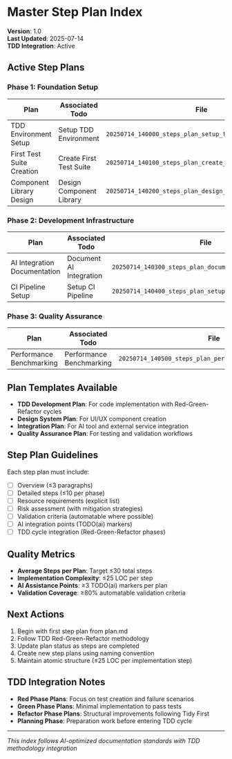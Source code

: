 # Master Step Plan Index

**Version**: 1.0  
**Last Updated**: 2025-07-14  
**TDD Integration**: Active

## Active Step Plans

### Phase 1: Foundation Setup
| Plan | Associated Todo | File | Status | TDD Phase |
|------|----------------|------|--------|-----------|
| TDD Environment Setup | Setup TDD Environment | `20250714_140000_steps_plan_setup_tdd_environment.md` | Pending | Red |
| First Test Suite Creation | Create First Test Suite | `20250714_140100_steps_plan_create_first_test_suite.md` | Pending | Red |
| Component Library Design | Design Component Library | `20250714_140200_steps_plan_design_component_library.md` | Pending | Planning |

### Phase 2: Development Infrastructure  
| Plan | Associated Todo | File | Status | TDD Phase |
|------|----------------|------|--------|-----------|
| AI Integration Documentation | Document AI Integration | `20250714_140300_steps_plan_document_ai_integration.md` | Pending | Planning |
| CI Pipeline Setup | Setup CI Pipeline | `20250714_140400_steps_plan_setup_ci_pipeline.md` | Pending | Planning |

### Phase 3: Quality Assurance
| Plan | Associated Todo | File | Status | TDD Phase |
|------|----------------|------|--------|-----------|
| Performance Benchmarking | Performance Benchmarking | `20250714_140500_steps_plan_performance_benchmarking.md` | Pending | Planning |

## Plan Templates Available
- **TDD Development Plan**: For code implementation with Red-Green-Refactor cycles
- **Design System Plan**: For UI/UX component creation
- **Integration Plan**: For AI tool and external service integration
- **Quality Assurance Plan**: For testing and validation workflows

## Step Plan Guidelines
Each step plan must include:
- [ ] Overview (≤3 paragraphs)
- [ ] Detailed steps (≤10 per phase)
- [ ] Resource requirements (explicit list)
- [ ] Risk assessment (with mitigation strategies)
- [ ] Validation criteria (automatable where possible)
- [ ] AI integration points (TODO(ai) markers)
- [ ] TDD cycle integration (Red-Green-Refactor phases)

## Quality Metrics
- **Average Steps per Plan**: Target ≤30 total steps
- **Implementation Complexity**: ≤25 LOC per step
- **AI Assistance Points**: ≥3 TODO(ai) markers per plan
- **Validation Coverage**: ≥80% automatable validation criteria

## Next Actions
1. Begin with first step plan from plan.md
2. Follow TDD Red-Green-Refactor methodology
3. Update plan status as steps are completed
4. Create new step plans using naming convention
5. Maintain atomic structure (≤25 LOC per implementation step)

## TDD Integration Notes
- **Red Phase Plans**: Focus on test creation and failure scenarios
- **Green Phase Plans**: Minimal implementation to pass tests
- **Refactor Phase Plans**: Structural improvements following Tidy First
- **Planning Phase**: Preparation work before entering TDD cycle

---
*This index follows AI-optimized documentation standards with TDD methodology integration*
